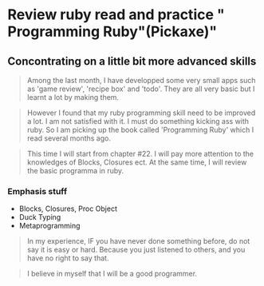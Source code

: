 # Review ruby read and practice " Programming Ruby"(Pickaxe)"
## Concontrating on a little bit more advanced skills


> Among the last month, I have developped some very small apps such as 'game review', 'recipe box' and 'todo'. They are all very basic but I learnt a lot by making them.

> However I found that my ruby programming skill need to be improved a lot. I am not satisfied with it. I must do something kicking ass with ruby. So I am picking up the book called 'Programming Ruby' which I read several months ago.

> This time I will start from chapter #22. I will pay more attention to the knowledges of Blocks, Closures ect. At the same time, I will review the basic programma in ruby.

### Emphasis stuff

* Blocks, Closures, Proc Object
* Duck Typing
* Metaprogramming

> In my experience, IF you have never done something before, do not say it is easy or hard. Because you just listened to others, and you have no right to say that.

> I believe in myself that I will be a good programmer.
